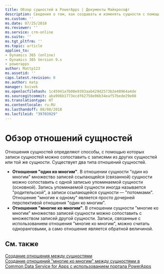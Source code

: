 ```yaml
---
title: Обзор сущностей в PowerApps | Документы Майкрософт
description: Сведения о том, как создавать и изменять сущности с помощью портала PowerApps
ms.custom: ''
ms.date: 07/25/2018
ms.reviewer: ''
ms.service: crm-online
ms.suite: ''
ms.tgt_pltfrm: ''
ms.topic: article
applies_to:
- Dynamics 365 (online)
- Dynamics 365 Version 9.x
- powerapps
author: Mattp123
ms.assetid: ''
caps.latest.revision: 0
ms.author: matp
manager: kvivek
ms.openlocfilehash: 1c45941a7b00e9393aab429d2573b2e48964a4de
ms.sourcegitcommit: aba996b1773ecdf62758e06b34eaf57bede29e08
ms.translationtype: HT
ms.contentlocale: ru-RU
ms.lasthandoff: 08/08/2018
ms.locfileid: "39703929"
---
```

# <a name="entity-relationships-overview"></a>Обзор отношений сущностей

Отношения сущностей определяют способы, с помощью которых записи сущностей можно сопоставить с записями из других сущностей или той же сущности. Существует два типа отношений сущностей.
- **Отношения "один ко многим"**. В отношении сущности "один ко многим" множество записей ссылающейся (связанной) сущности можно сопоставить с одной записью упоминаемой сущности (основной). Запись упоминаемой сущности иногда называется "родительской", а записи ссылающейся сущности — "потомками".  Отношение "многие к одному" является просто дочерней перспективой отношения "один ко многим".
- **Отношения "многие ко многим"**. В отношении сущности "многие ко многим" множество записей сущности можно сопоставить с множеством записей другой сущности. Записи, связанные с использованием отношения "многие ко многим", можно считать одноранговыми, а само отношение является обратной величиной. 

## <a name="see-also"></a>См. также
[Создание отношения между сущностями](data-platform-entity-lookup.md) <br/>
[Создание отношений "многие ко многим" между сущностями в Common Data Service for Apps с использованием портала PowerApps](create-edit-nn-relationships-portal.md)
